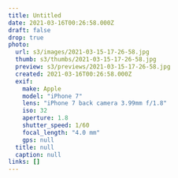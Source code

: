 ```yaml
---
title: Untitled
date: 2021-03-16T00:26:58.000Z
draft: false
drop: true
photo:
  url: s3/images/2021-03-15-17-26-58.jpg
  thumb: s3/thumbs/2021-03-15-17-26-58.jpg
  preview: s3/previews/2021-03-15-17-26-58.jpg
  created: 2021-03-16T00:26:58.000Z
  exif:
    make: Apple
    model: "iPhone 7"
    lens: "iPhone 7 back camera 3.99mm f/1.8"
    iso: 32
    aperture: 1.8
    shutter_speed: 1/60
    focal_length: "4.0 mm"
    gps: null
  title: null
  caption: null
links: []
---
```

